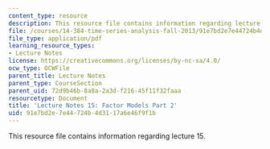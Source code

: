 ```yaml
---
content_type: resource
description: This resource file contains information regarding lecture 15.
file: /courses/14-384-time-series-analysis-fall-2013/91e7bd2e7e44724b4d3117a6e46f9f1b_MIT14_384F13_lec15.pdf
file_type: application/pdf
learning_resource_types:
- Lecture Notes
license: https://creativecommons.org/licenses/by-nc-sa/4.0/
ocw_type: OCWFile
parent_title: Lecture Notes
parent_type: CourseSection
parent_uid: 72d9b46b-8a8a-2a3d-f216-45f11f32faaa
resourcetype: Document
title: 'Lecture Notes 15: Factor Models Part 2'
uid: 91e7bd2e-7e44-724b-4d31-17a6e46f9f1b
---
```

This resource file contains information regarding lecture 15.